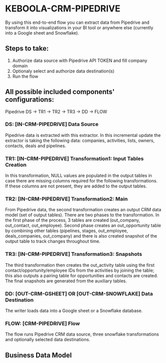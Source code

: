 # KEBOOLA-CRM-PIPEDRIVE

By using this end-to-end flow you can extract data from Pipedrive and transform it into visualizations in your BI tool or anywhere else (currently into a Google sheet and Snowflake).

## Steps to take:
1. Authorize data source with Pipedrive API TOKEN and fill company domain
2. Optionaly select and authorize data destination(s)
3. Run the flow

## All possible included components' configurations:

Pipedrive DS -> TR1 -> TR2 -> TR3 -> DD -> FLOW


### DS: [IN-CRM-PIPEDRIVE] Data Source

Pipedrive data is extracted with this extractor. In this incremental update the extractor is taking the following data: companies, activities, lists, owners, contacts, deals and pipelines.

### TR1: [IN-CRM-PIPEDRIVE] Transformation1: Input Tables Creation

In this transformation, NULL values are populated in the output tables in case there are missing columns required for the following transformations. If these columns are not present, they are added to the output tables.

### TR2: [IN-CRM-PIPEDRIVE] Transformation2: Main

From Pipedrive data, the second transformation creates an output CRM data model (set of output tables). There are two phases to the transformation. In the first phase of the process, 3 tables are created (out_company, out_contact, out_employee). Second phase creates an out_opportunity table by combining other tables (pipelines, stages, out_employee, deals_companies, out_company) and there is also created snapshot of the output table to track changes throughout time.

### TR3: [IN-CRM-PIPEDRIVE] Transformation3: Snapshots

The third transformation then creates the out_activity table using the first contact/opportunity/employee IDs from the activities by joining the table; this also outputs a pairing table for opportunities and contacts are created.
The final snapshots are generated from the auxiliary tables.

### DD: [OUT-CRM-GSHEET]  OR [OUT-CRM-SNOWFLAKE] Data Destination

The writer loads data into a Google sheet or a Snowflake database.

### FLOW: [CRM-PIPEDRIVE] Flow

The flow runs Pipedrive CRM data source, three snowflake transformations and optionally selected data destinations.


## Business Data Model






